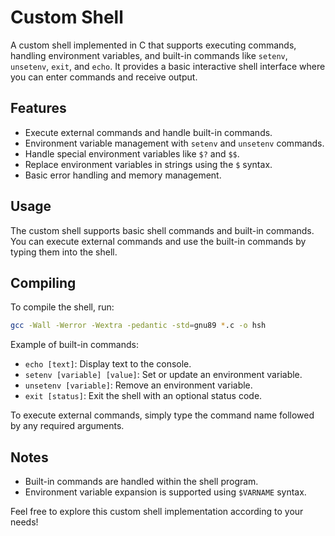 # Custom Shell

A custom shell implemented in C that supports executing commands, handling environment variables, and built-in commands like `setenv`, `unsetenv`, `exit`, and `echo`. It provides a basic interactive shell interface where you can enter commands and receive output.

## Features

- Execute external commands and handle built-in commands.
- Environment variable management with `setenv` and `unsetenv` commands.
- Handle special environment variables like `$?` and `$$`.
- Replace environment variables in strings using the `$` syntax.
- Basic error handling and memory management.


## Usage

The custom shell supports basic shell commands and built-in commands. You can execute external commands and use the built-in commands by typing them into the shell.

## Compiling

To compile the shell, run:

```bash
gcc -Wall -Werror -Wextra -pedantic -std=gnu89 *.c -o hsh

```


Example of built-in commands:
- `echo [text]`: Display text to the console.
- `setenv [variable] [value]`: Set or update an environment variable.
- `unsetenv [variable]`: Remove an environment variable.
- `exit [status]`: Exit the shell with an optional status code.

To execute external commands, simply type the command name followed by any required arguments.

## Notes

- Built-in commands are handled within the shell program.
- Environment variable expansion is supported using `$VARNAME` syntax.

Feel free to explore this custom shell implementation according to your needs!


